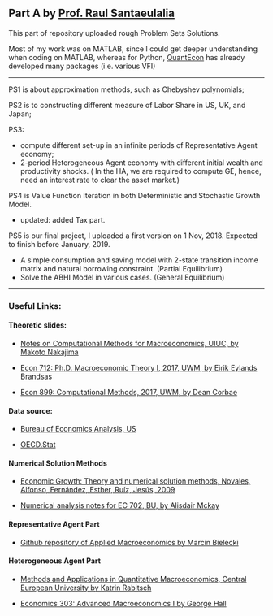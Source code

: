 ## Part A by [Prof. Raul Santaeulalia](http://r-santaeulalia.net/Quantitative-Macro-F18-UnitI.html)

This part of repository uploaded rough Problem Sets Solutions.

Most of my work was on MATLAB, since I could get deeper understanding when coding on MATLAB, whereas for Python,
[QuantEcon](https://lectures.quantecon.org/py/index.html) has already developed many packages (i.e. various VFI)

---

PS1 is about approximation methods, such as Chebyshev polynomials;  

PS2 is to constructing different measure of Labor Share in US, UK, and Japan;

PS3:
- compute different set-up in an infinite periods of Representative Agent economy;
- 2-period Heterogeneous Agent economy with different initial wealth and productivity shocks. ( In the HA, we are required to compute GE, hence, need an interest rate to clear the asset market.)

PS4 is Value Function Iteration in both Deterministic and Stochastic Growth Model.
- updated: added Tax part.

PS5 is our final project, I uploaded a first version on 1 Nov, 2018. Expected to finish before January, 2019.
- A simple consumption and saving model with 2-state transition income matrix and natural borrowing constraint. (Partial Equilibrium)
- Solve the ABHI Model in various cases. (General Equilibrium)

---
### Useful Links:

#### Theoretic slides:
- [Notes on Computational Methods for Macroeconomics, UIUC, by Makoto Nakajima](https://sites.google.com/site/makotonakajima/notes)

- [Econ 712: Ph.D. Macroeconomic Theory I, 2017, UWM, by Eirik Eylands Brandsas](https://sites.google.com/site/eirikbrandsaas/teaching/econ712_2017)

- [Econ 899: Computational Methods, 2017, UWM, by Dean Corbae](https://sites.google.com/a/wisc.edu/deancorbae/teaching)

#### Data source:
- [Bureau of Economics Analysis, US](https://apps.bea.gov/iTable/iTable.cfm?reqid=19&step=2#reqid=19&step=2&isuri=1&1921=survey)

- [OECD.Stat](https://stats.oecd.org/#)

#### Numerical Solution Methods
- [Economic Growth: Theory and numerical solution methods, Novales, Alfonso, Fernández, Esther, Ruíz, Jesús, 2009](https://www.ucm.es/fundamentos-analisis-economico2/growth-textbook)

- [Numerical analysis notes for EC 702, BU, by Alisdair Mckay](http://people.bu.edu/amckay/EC702/index.html)

#### Representative Agent Part

- [Github repository of Applied Macroeconomics by Marcin Bielecki ](http://coin.wne.uw.edu.pl/mbielecki/index.php?show=LecturesApplied_Macroeconomics)


#### Heterogeneous Agent Part

- [Methods and Applications in Quantitative Macroeconomics, Central European University by Katrin Rabitsch](https://sites.google.com/site/katrinrabitsch/teaching/quantmacro2012)

- [Economics 303: Advanced Macroeconomics I by George Hall](http://people.brandeis.edu/~ghall/econ303/)
